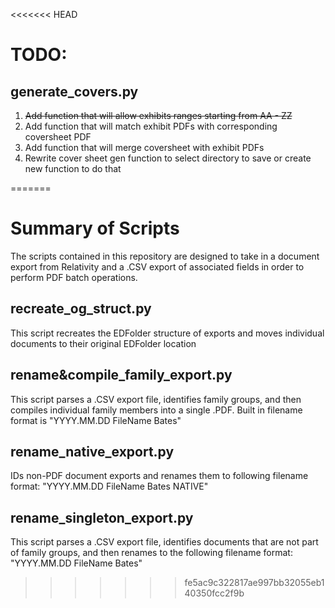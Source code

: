 <<<<<<< HEAD
# TODO:

## generate_covers.py

1. ~~Add function that will allow exhibits ranges starting from AA - ZZ~~
2. Add function that will match exhibit PDFs with corresponding coversheet PDF
3. Add function that will merge coversheet with exhibit PDFs
4. Rewrite cover sheet gen function to select directory to save or create new function to do that
  
=======
# Summary of Scripts
The scripts contained in this repository are designed to take in a document export from Relativity and a .CSV export of associated fields in order to perform PDF batch operations.

## recreate_og_struct.py
This script recreates the EDFolder structure of exports and moves individual documents to their original EDFolder location

## rename&compile_family_export.py
This script parses a .CSV export file, identifies family groups, and then compiles individual family members into a single .PDF. Built in filename format is "YYYY.MM.DD FileName Bates"

## rename_native_export.py
IDs non-PDF document exports and renames them to following filename format: "YYYY.MM.DD FileName Bates NATIVE"

## rename_singleton_export.py
This script parses a .CSV export file, identifies documents that are not part of family groups, and then renames to the following filename format: "YYYY.MM.DD FileName Bates"
>>>>>>> fe5ac9c322817ae997bb32055eb140350fcc2f9b
